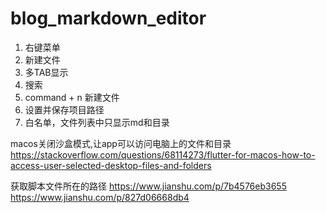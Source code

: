 # blog_markdown_editor


1. 右键菜单
2. 新建文件
3. 多TAB显示
4. 搜索
5. command + n 新建文件
6. 设置并保存项目路径
7. 白名单，文件列表中只显示md和目录


macos关闭沙盒模式,让app可以访问电脑上的文件和目录
https://stackoverflow.com/questions/68114273/flutter-for-macos-how-to-access-user-selected-desktop-files-and-folders

获取脚本文件所在的路径
https://www.jianshu.com/p/7b4576eb3655
https://www.jianshu.com/p/827d06668db4